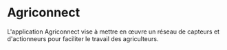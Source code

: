 # Agriconnect
L'application Agriconnect vise à mettre en œuvre un réseau de capteurs et d'actionneurs pour faciliter le travail des agriculteurs.

